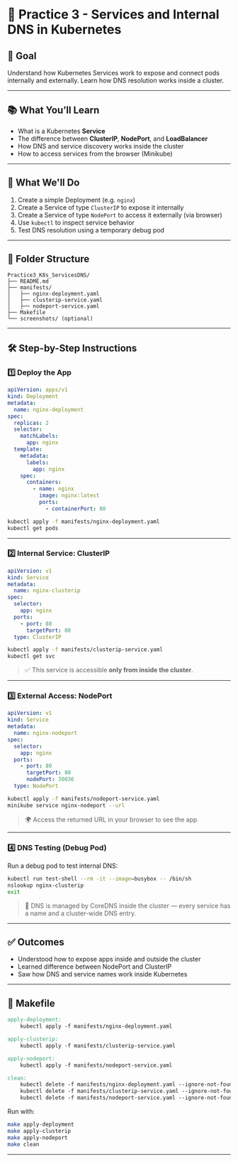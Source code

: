 # 📘 Practice 3 - Services and Internal DNS in Kubernetes

## 🎯 Goal
Understand how Kubernetes Services work to expose and connect pods internally and externally. Learn how DNS resolution works inside a cluster.

---

## 📚 What You’ll Learn
- What is a Kubernetes **Service**
- The difference between **ClusterIP**, **NodePort**, and **LoadBalancer**
- How DNS and service discovery works inside the cluster
- How to access services from the browser (Minikube)

---

## 🧱 What We'll Do
1. Create a simple Deployment (e.g. `nginx`)
2. Create a Service of type `ClusterIP` to expose it internally
3. Create a Service of type `NodePort` to access it externally (via browser)
4. Use `kubectl` to inspect service behavior
5. Test DNS resolution using a temporary debug pod

---

## 📁 Folder Structure
```
Practice3_K8s_ServicesDNS/
├── README.md
├── manifests/
│   ├── nginx-deployment.yaml
│   ├── clusterip-service.yaml
│   ├── nodeport-service.yaml
├── Makefile
└── screenshots/ (optional)
```

---

## 🛠️ Step-by-Step Instructions

### 1️⃣ Deploy the App
```yaml
apiVersion: apps/v1
kind: Deployment
metadata:
  name: nginx-deployment
spec:
  replicas: 2
  selector:
    matchLabels:
      app: nginx
  template:
    metadata:
      labels:
        app: nginx
    spec:
      containers:
        - name: nginx
          image: nginx:latest
          ports:
            - containerPort: 80
```
```bash
kubectl apply -f manifests/nginx-deployment.yaml
kubectl get pods
```

---

### 2️⃣ Internal Service: ClusterIP
```yaml
apiVersion: v1
kind: Service
metadata:
  name: nginx-clusterip
spec:
  selector:
    app: nginx
  ports:
    - port: 80
      targetPort: 80
  type: ClusterIP
```
```bash
kubectl apply -f manifests/clusterip-service.yaml
kubectl get svc
```

> ✅ This service is accessible **only from inside the cluster**.

---

### 3️⃣ External Access: NodePort
```yaml
apiVersion: v1
kind: Service
metadata:
  name: nginx-nodeport
spec:
  selector:
    app: nginx
  ports:
    - port: 80
      targetPort: 80
      nodePort: 30036
  type: NodePort
```
```bash
kubectl apply -f manifests/nodeport-service.yaml
minikube service nginx-nodeport --url
```
> 🌍 Access the returned URL in your browser to see the app

---

### 4️⃣ DNS Testing (Debug Pod)
Run a debug pod to test internal DNS:
```bash
kubectl run test-shell --rm -it --image=busybox -- /bin/sh
nslookup nginx-clusterip
exit
```
> 🧠 DNS is managed by CoreDNS inside the cluster — every service has a name and a cluster-wide DNS entry.

---

## ✅ Outcomes
- Understood how to expose apps inside and outside the cluster
- Learned difference between NodePort and ClusterIP
- Saw how DNS and service names work inside Kubernetes

---

## 🧼 Makefile
```makefile
apply-deployment:
	kubectl apply -f manifests/nginx-deployment.yaml

apply-clusterip:
	kubectl apply -f manifests/clusterip-service.yaml

apply-nodeport:
	kubectl apply -f manifests/nodeport-service.yaml

clean:
	kubectl delete -f manifests/nginx-deployment.yaml --ignore-not-found
	kubectl delete -f manifests/clusterip-service.yaml --ignore-not-found
	kubectl delete -f manifests/nodeport-service.yaml --ignore-not-found
```

Run with:
```bash
make apply-deployment
make apply-clusterip
make apply-nodeport
make clean
```

---